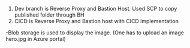 

1. Dev branch is Reverse Proxy and Bastion Host. Used SCP to copy published folder through BH
2. CICD is Reverse Proxy and Bastion host with CICD implementation

-Blob storage is used to display the image. (One has to upload an image hero.jpg in Azure portal)